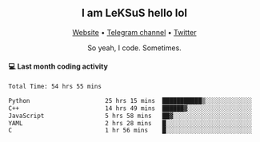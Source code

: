 <h2 align="center">I am LeKSuS hello lol</h2>
<div align="center">
  <a href="https://leksus.net">Website</a> •
  <a href="https://t.me/leksus_was_here">Telegram channel</a> •
  <a href="https://twitter.com/___LeKSuS___">Twitter</a>
</div>
<p align="center">So yeah, I code. Sometimes.</p>

#### :computer: Last month coding activity
<!--START_SECTION:waka-->

```txt
Total Time: 54 hrs 55 mins

Python                     25 hrs 15 mins  ███████████▒░░░░░░░░░░░░░   44.86 %
C++                        14 hrs 49 mins  ██████▓░░░░░░░░░░░░░░░░░░   26.34 %
JavaScript                 5 hrs 58 mins   ██▓░░░░░░░░░░░░░░░░░░░░░░   10.60 %
YAML                       2 hrs 28 mins   █░░░░░░░░░░░░░░░░░░░░░░░░   04.40 %
C                          1 hr 56 mins    █░░░░░░░░░░░░░░░░░░░░░░░░   03.44 %
```

<!--END_SECTION:waka-->

<!-- flag{4_l0t_0f_1nter35t1ng_th1ng5_4r3_1n_publ1c_d0m41n} -->
